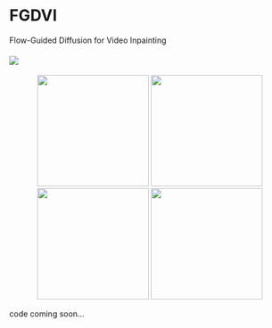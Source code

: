 # FGDVI
Flow-Guided Diffusion for Video Inpainting
<div>
    <h4 align="left">
    <a href="https://arxiv.org/abs/2311.15368" target='_blank'>
    <img src="https://img.shields.io/badge/arXiv-2311.15368-b31b1b.svg">
    </a>
    </h4>
</div>

<p align="center">
    <img src="https://github.com/NevSNev/FGDVI/blob/main/GIF/cross-country.gif" width="200px">
    <img src="https://github.com/NevSNev/FGDVI/blob/main/GIF/dog.gif" width="200px">
    <img src="https://github.com/NevSNev/FGDVI/blob/main/GIF/horse.gif" width="200px">
    <img src="https://github.com/NevSNev/FGDVI/blob/main/GIF/scooter.gif" width="200px">
</p>
code coming soon...
